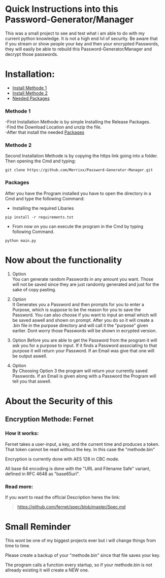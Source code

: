 # Quick Instructions into this Password-Generator/Manager
This was a small project to see and test what i am able to do with my current python knowledge.
It is not a high end lvl of security. Be aware that if you stream or show people your key and then your encrypted Passwords, they will easily be able to rebuild this
Password-Generator/Manager and decrypt those passwords.


# Installation:

* [Install Methode 1](#methode-1)
* [Install Methode 2](#methode-2)
* [Needed Packages](#packages)

### Methode 1
-First Installation Methode is by simple Installing the Release Packages.                                                                                                                
-Find the Download Location and unzip the file.                                                                                                               
-After that install the needed [Packages](#packages)                                                                                                               


### Methode 2
Second Installation Methode is by copying the https link going into a folder. Then opening the Cmd and typing:
```
git clone https://github.com/Merrixx/Password-Generator-Manager.git
```

### Packages
After you have the Program installed you have to open the directory in a Cmd and type the following Command:

- Installing the required Libaries
```
pip install -r requirements.txt
```

- From now on you can execute the program in the Cmd by typing following Command.
```
python main.py
```


# Now about the functionality
1. Option                                                                                                                           
You can generate random Passwords in any amount you want. Those will not be saved since they are just randomly generated and just for the sake of copy pasting.

2. Option                                                                                                                          
It Generates you a Password and then prompts for you to enter a Purpose, which is suppose to be the reason for you to save the Password. You can also choose if you want to input an email which will be saved aswell and shown on prompt. After you do so it will create a .bin file in the purpose directory and will call it the "purpose" given earlier.
Dont worry those Passwords will be shown in ecrypted version.

3. Option
Before you are able to get the Password from the program it will ask you for a purpose to input. If it finds a Password associating to that purpose it will return your Password. If an Email was give that one will be output aswell.

4. Option                                             
By Choosing Option 3 the program will return your currently saved Passwords. If an Email is given along with a Password the Program will tell you that aswell.




# About the Security of this

## Encryption Methode: Fernet

### How it works:
Fernet takes a user-input, a key, and the current time and produces a token. That token cannot be read without the key. In this case the "methode.bin"

Encryption is currently done with AES 128 in CBC mode.

All base 64 encoding is done with the "URL and Filename Safe" variant, defined in RFC 4648 as "base65url".

### Read more:
If you want to read the official Description heres the link:
> https://github.com/fernet/spec/blob/master/Spec.md

# Small Reminder
This wont be one of my biggest projects ever but i will change things from time to time. 

Please create a backup of your "methode.bin" since that file saves your key.

The program calls a function every startup, so if your methode.bin is not allready existing it will create a NEW one.